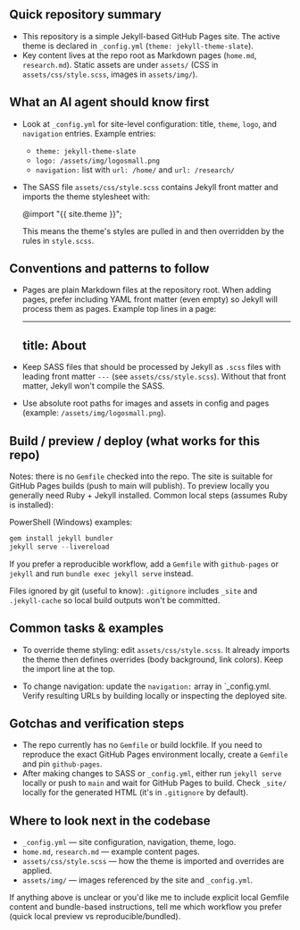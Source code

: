 ## Quick repository summary

- This repository is a simple Jekyll-based GitHub Pages site. The active theme is declared in `_config.yml` (`theme: jekyll-theme-slate`).
- Key content lives at the repo root as Markdown pages (`home.md`, `research.md`). Static assets are under `assets/` (CSS in `assets/css/style.scss`, images in `assets/img/`).

## What an AI agent should know first

- Look at `_config.yml` for site-level configuration: title, `theme`, `logo`, and `navigation` entries. Example entries:

  - `theme: jekyll-theme-slate`
  - `logo: /assets/img/logosmall.png`
  - `navigation:` list with `url: /home/` and `url: /research/`

- The SASS file `assets/css/style.scss` contains Jekyll front matter and imports the theme stylesheet with:

  @import "{{ site.theme }}";

  This means the theme's styles are pulled in and then overridden by the rules in `style.scss`.

## Conventions and patterns to follow

- Pages are plain Markdown files at the repository root. When adding pages, prefer including YAML front matter (even empty) so Jekyll will process them as pages. Example top lines in a page:

  ---
  title: About
  ---

- Keep SASS files that should be processed by Jekyll as `.scss` files with leading front matter `---` (see `assets/css/style.scss`). Without that front matter, Jekyll won't compile the SASS.

- Use absolute root paths for images and assets in config and pages (example: `/assets/img/logosmall.png`).

## Build / preview / deploy (what works for this repo)

Notes: there is no `Gemfile` checked into the repo. The site is suitable for GitHub Pages builds (push to main will publish). To preview locally you generally need Ruby + Jekyll installed. Common local steps (assumes Ruby is installed):

PowerShell (Windows) examples:

```powershell
gem install jekyll bundler
jekyll serve --livereload
```

If you prefer a reproducible workflow, add a `Gemfile` with `github-pages` or `jekyll` and run `bundle exec jekyll serve` instead.

Files ignored by git (useful to know): `.gitignore` includes `_site` and `.jekyll-cache` so local build outputs won't be committed.

## Common tasks & examples

- To override theme styling: edit `assets/css/style.scss`. It already imports the theme then defines overrides (body background, link colors). Keep the import line at the top.

- To change navigation: update the `navigation:` array in `_config.yml. Verify resulting URLs by building locally or inspecting the deployed site.

## Gotchas and verification steps

- The repo currently has no `Gemfile` or build lockfile. If you need to reproduce the exact GitHub Pages environment locally, create a `Gemfile` and pin `github-pages`.
- After making changes to SASS or `_config.yml`, either run `jekyll serve` locally or push to `main` and wait for GitHub Pages to build. Check `_site/` locally for the generated HTML (it's in `.gitignore` by default).

## Where to look next in the codebase

- `_config.yml` — site configuration, navigation, theme, logo.
- `home.md`, `research.md` — example content pages.
- `assets/css/style.scss` — how the theme is imported and overrides are applied.
- `assets/img/` — images referenced by the site and `_config.yml`.

If anything above is unclear or you'd like me to include explicit local Gemfile content and bundle-based instructions, tell me which workflow you prefer (quick local preview vs reproducible/bundled).
